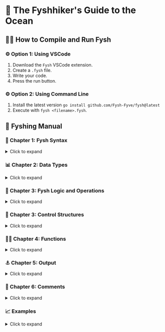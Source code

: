 # 🐋 The Fyshhiker's Guide to the Ocean

## 👩‍💻 How to Compile and Run Fysh

### ⚙️ Option 1: Using VSCode
1. Download the `Fysh` VSCode extension.
2. Create a `.fysh` file.
3. Write your code.
4. Press the run button.

### ⚙️ Option 2: Using Command Line
1. Install the latest version `go install github.com/Fysh-Fyve/fysh@latest`
2. Execute with `fysh <filename>.fysh`.

## 🐙 Fyshing Manual

### 🐠 Chapter 1: Fysh Syntax
<details>
  <summary>Click to expand</summary>

#### 🐟 Variables
- Meet Steven, our fishy friend. In Fysh, variables like Steven are declared with `><name>`. Every line of fysh ends with a wave `~`.
```fysh
><Steven> ~
```

- Steven has binary scales. In Fysh, `}` represents `1` and `)` represents `0`. Here, Steven is valued at `0b101`, which is `5` in decimal.
```fysh
><steven> = ><})}> ~ 
```

- Steven doesn’t give a flying fysh about scale direction. `≈` for variable assignment is cool with them too.
```fysh
><steven> ≈ ><}({> ~
```

#### 👁️ Optional Visuals
- Steven is blind. You have the power to bless them with sight, but it's completely optional! You can make them biblically accurate by giving them multiple eyes.
```fysh
><steven> ≈ ><{({°> ~
><steven> ≈ ><{({o> ~
><steven> ≈ ><{({°°> ~
><steven> ≈ ><{({o°> ~
><steven> = ><{({°o°> ~
```

#### ➕ Arithmetic with Variables
- **Summing values:** A school of Fysh's value is the sum of each member. This gives Steven a value of `0b101 = 0b100 + 0b001 = ` (5 = 4 + 1).
```fysh
><steven> ≈ ><{((°> ><(({°> ~
```

- **Subtracting values:** Sometimes fysh are negative and start to swim backwards. This takes away from the school's value. Steven's value is `0b101 = 0b111 - 0b010 ` (5 = 7 - 2).
```fysh
><steven> ≈ ><{{{°> <°)})>< ~  # 0b101 = 0b111 - 0b010
```

- **Multiplying values:** Fysh often get lonely. This loneliness causes fysh to meet new fysh and proliferate. This gives Steven a value of `0b101010 = 0b110 * 0b111`. (42 = 6 * 7)
```fysh
><steven> = ><{{(°> <3 ><{{{°> ~
><steven> ≈ ><{{(°> ♡ ><{{{°> ~
```

- **Dividing values:** Not every fysh story is a happy one. At times, separation is inevitable, and their division breaks their heart. This gives Steven a value of `0b101 = 0b11001 / 0b101`. (5 = 25 / 5)
```fysh
><steven> ≈ ><{{(({°> </3 ><{({°> ~
><steven> ≈ ><{{(({°> 💔 ><{({°> ~
```

- **Using parentheses for complex operations:** Fysh are often abducted and isolated into fyshbowls `( )` for terrestrials' amusment. This makes the fysh sad and gives Steven a value of `0b101 = 0b101 / (0b101 - 0b100)`. (5 = 5 / (5 - 4))
```fysh
><steven> ≈ ><{({°> 💔 ( ><{({°> <°}))>< ) ~
```

#### 🔼🔽 Increment and Decrement
- **Increment:** As life goes on, we learn from our mistakes and improve. Steven’s self help journey allowed them to grow an extra tail, incrementing their value by 1.
```fysh
>><steven> ~
```

- **Decrement:** Sometimes we feel like a fyshup, a failure. And that's ok, it’s a part of being fysh. However for some fysh, this feeling is too much to handle and is internalized. They haven’t received the emotional support they need and have gone on a downward spiral, causing them to feel worthless. They begin to retreat and try to swim away in the opposite direction causing their value to decrement by 1.
```fysh
<steven><< ~
```

#### 🍢 Random Number Generation
**Random Number:** This is a grilled fysh. It generates a random signed 32-bit number that determines the
doneness of the fysh.
```fysh
><####> ~
```
</details>

### 📊 Chapter 2: Data Types

<details>
  <summary>Click to expand</summary>

#### 📏 Integers
- **Integer:** Steven is an integer represented using binary scales. They have scales that are either `1` or `0`. Steven's value is `0b101`, which is `5` in decimal.
```fysh
><steven> ≈ ><{({°> ~
```

#### 📐 Floating Point Numbers
- **Floats:** Steven can also be a float fysh. To seperate the integer and decimal parts, we use a fysh bone `-`. Steven's value is `5.5`.
```fysh
><steven> ≈ ><{({-{({°> ~
```
- **Floats with multiple bones:** Steven can also have multiple bones to seperate each decimal place. Steven's value is `5 + 0.2 + 0.05 = 5.25`.
```fysh
><steven> ≈ ><{({-{(-{({°> ~
```

- **Floats with numbers larger than 9:** If a value in the decimal place is greater than 9, it will occupy an extra decimal place. Steven's value is `15 + 0.15 + 0.005 15.155`.
```fysh
><steven> ≈ ><{{{{-{{{{-{({°> ~
```

#### 📝 Strings
- **Strings:** Steven can also be a string fysh. They speak using bubbles. Steven's value is `"Hello, World!"`.
```fysh
><steven> ≈ 🫧Hello, World!🫧 ~
```

#### 📦 Arrays and Traversal
- **Arrays:** A fysh tank `[ ]` is used create an array. Each item is separated by fysh food -.value is `[0b010, 0b010] = [2, 2]`.
```fysh
><steven> ≈ [><({(°> - ><({(°>] ~
```

- **Accessing Array Elements:** These fysh tanks can be traversed using a fysh tank `[ ]` with a number inside it. Steven returns the element at index 1. Array indexes start at 0.
```fysh
><steven>[><(({°>] ~
```
</details>

### 🧠 Chapter 3: Fysh Logic and Operations

<details>
  <summary>Click to expand</summary>

#### 🤔 Logical Operations
- **`AND (&&)`, `OR (||)`, and `NOT (!!)`**: 
  Steven is experiencing an existential crisis. They're questioning the very fabric of reality.
  - If steven is real `and` they found the truth, they're happy. (Steven && theTruth)
  - Steven is happy if either they're real `or` found the truth.  (Steven || theTruth)
  - But then Steven thought about it and said "hey it would be kinda cool if I wasn't real" and is now only happy if they're `not` real. (!!Steven)
```fysh
><steven> && ><TheTruth> ~
><steven> || ><TheTruth> ~
!! ><steven> ~
```

#### 🔧 Bitwise Operations
- Steven is bored and looking to have their bits rearranged. At Fysh, we're hereto help! We have provided Steven with a variety of tools and bitwise manipulations to satisfy their bit busting needs:
  - `AND (&)`
  - `OR (|)`
  - `XOR (^)`
  - `NOT (!)`
```fysh
><steven> & ><(({°> ~
><steven> | ><(({°> ~
><steven> ^ ><(({°> ~
! ><steven> ~
```
- **Logical shifts:** Steven can also use logical shifts! Steven shifts their bits to the left then right by 1.
  - **Left shift (`<<`):**
  - **Right shift (`>>`):**
```fysh
><steven> << ><(({°> ~
><steven> >> ><(({°> ~
```
#### 🐸 Tadpoles
Tadpoles are Fysh too. They swim towards bigger Fysh (they like the danger) and are represented by `~o` or `o~`. Here, we are checking if Steven is bigger than 5 and less than 7, respectively.

```fysh
><//> Greater/Less than
><steven> o~ ><{({°>
><steven> ~o ><{{{°>

><//> Greater/Less than or equal to (replace ~ with ≈ or =)
><steven> o= ><{({°>
><steven> ≈o ><{{{°>
```
</details>

### 🔄 Chapter 3: Control Structures
<details>
  <summary>Click to expand</summary>

#### 🔁 While Loops
- In the whirlpool of Fysh logic, the while loop, represented by `@` or `🌀`, with the condition stored in either `[ ]` or `( )`. Small fysh define the iterative heart `><>` and `<><`.

Here we repeat the loop while Steve is greater than 5. Steven decrements by 1 each iteration.
```fysh
🌀 [><steven> o~ ><{((°>]
><>
    <steven><< ~
<><

@ (><steven> o~ ><{((°>)
><>
    <steven><< ~
<><
```

#### ❓ Conditional Statements
Conditional statements run based on how each Fysh feels
- **`if` statement:** are happy since they're the condition you're looking for. They feel wanted and loved. They are represented by a happy Fysh

```fysh
><(((^> [><steven> o~ ><{((°>]
><>
    <steven><< ~
<><
```

- **`else` statement:** feel like they're the last resort, an afterthought. This makes them feel unimportant and sad. They are represented by a dead Fysh
```fysh
><(((*>
><>
    ><steven> ≈ ><(((°> ~
<><
```
- **`else if` statement:** are the middle child. They're not the first choice, but they're not the last either. They're represented by both a dead and happy Fysh
```fysh
><(((*> ><(((^> [><steven> ~o ><{((°>]
><>
    >><steven> ~
<><
```
</details>

### 🧑‍🔧 Chapter 4: Functions
<details>
  <summary>Click to expand</summary>

#### ✏️ Defining Functions
To define a function or SUBroutine, use a submarine `>(funcNameHere)` along with any parameters `><param>`. To return a value, use a squid `<~` or `🦑`. 

Here the function is called `submarine` and has 3 parameters. It returns the sum of the 3 parameters.
```fysh
>(submarine) ><param1> ><param2> ><param3>
><>
    <~ ><param1> ><param2> ><param3> ~ 
<><
```

#### 📞 Calling Functions
- To call a subroutine, put the submarine in a Fysh tank along with its arguments. If two or more params are next to each other, separate them with Fysh food `-`.
```fysh
[>(submarine) ><fysh1> - ><fysh2> - ><fysh3>] ~
```
</details>

### ⚓ Chapter 5: Output
<details>
  <summary>Click to expand</summary>

#### ⛓️ Output Value
When we finally reach our destination, we anchor ourselves. Anchors are used to output the value of a Fysh. They are represented by `(+o` or `⚓`

Here we're outputting `0b101` (5).
```fysh
(+o ><{({°> ~
```
</details>

### 💬 Chapter 6: Comments
<details>
  <summary>Click to expand</summary>

#### 🔉 Single-line Comments
Navigator Fysh are used to guide the reader through the code. They are represented by `><//>`.
```fysh
><//> What's cookin' good lookin'?
```

#### 🔊 Multi-line Comments
For longer explanations, multiline comments are used. They are represented by `></*>` and `<*\><`
```fysh
></*>
How to grill a Fysh:
1. Catch a Fysh
2. Grill the Fysh
3. Eat the Fysh
<*/><
```
</details>

### 📈 Examples
<details>
  <summary>Click to expand</summary>

#### ❗Factorial Example
This program calculates the factorial of number. In this case 5. The factorial of 5 is 120.
```fysh
><//> Factorial Example

><number>    ≈ ><{({°> ~ 
><factorial> ≈ ><(({°> ~

🌀 [><number> o~ ><(({°>]
><>
    ><factorial> ≈ ><factorial> ♡ ><number> ~
    <number><< ~
<><
(+o ><factorial> ~
```

Let's break it down:
1. `><number> ≈ ><{({°> ~` - Declare the number to calculate the factorial of. (5 in this case)
2. `><factorial> ≈ ><(({°> ~` - Declare the factorial variable. (1 in this case)
3. `🌀 [><number> o~ ><(({°>]` - While the number is greater than 1, do the following:
   1. `><factorial> ≈ ><factorial> ♡ ><number> ~` - Multiply the factorial by the number.
   2. `<number><< ~` - Decrement the number.
   3. Repeat until the number is 1.
4. `(+o ><factorial> ~` - Output the factorial.
</details>
